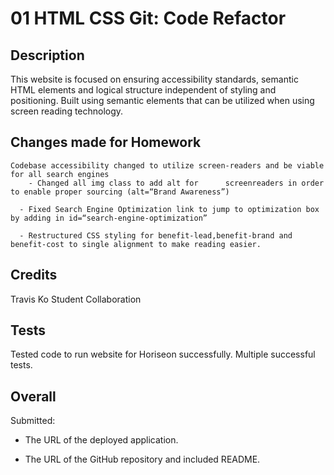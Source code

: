 # 01 HTML CSS Git: Code Refactor

## Description



This website is focused on ensuring accessibility standards, semantic HTML elements and logical structure independent of styling and positioning.
Built using semantic elements that can be utilized when using screen reading technology.




## Changes made for Homework

```
Codebase accessibility changed to utilize screen-readers and be viable for all search engines
	- Changed all img class to add alt for 		screenreaders in order to enable proper sourcing (alt=“Brand Awareness”)

  - Fixed Search Engine Optimization link to jump to optimization box by adding in id=“search-engine-optimization”

  - Restructured CSS styling for benefit-lead,benefit-brand and benefit-cost to single alignment to make reading easier.
```

## Credits

Travis Ko 
Student Collaboration

## Tests

Tested code to run website for Horiseon successfully. Multiple successful tests.


## Overall

Submitted:

* The URL of the deployed application.

* The URL of the GitHub repository and included README.


